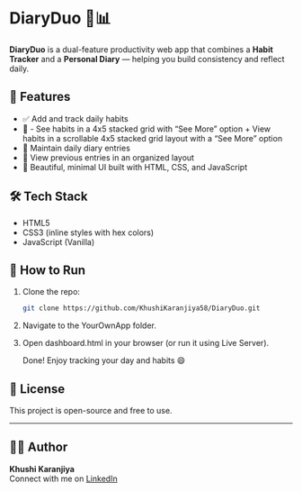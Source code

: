 # DiaryDuo 📝📊

**DiaryDuo** is a dual-feature productivity web app that combines a **Habit Tracker** and a **Personal Diary** — helping you build consistency and reflect daily.

## 🌟 Features

- ✅ Add and track daily habits
- 📅 - See habits in a 4x5 stacked grid with “See More” option + View habits in a scrollable 4x5 stacked grid layout with a “See More” option
- 📝 Maintain daily diary entries
- 👀 View previous entries in an organized layout
- 🎨 Beautiful, minimal UI built with HTML, CSS, and JavaScript


## 🛠️ Tech Stack

- HTML5
- CSS3 (inline styles with hex colors)
- JavaScript (Vanilla)

## 🚀 How to Run

1. Clone the repo:
   ```bash
   git clone https://github.com/KhushiKaranjiya58/DiaryDuo.git

2. Navigate to the YourOwnApp folder.

3. Open dashboard.html in your browser (or run it using Live Server).

   Done! Enjoy tracking your day and habits 😄
   

## 📄 License

This project is open-source and free to use.

---

## 🙋‍♀️ Author

**Khushi Karanjiya**  
Connect with me on [LinkedIn](https://www.linkedin.com/in/khushi-karanjiya)


